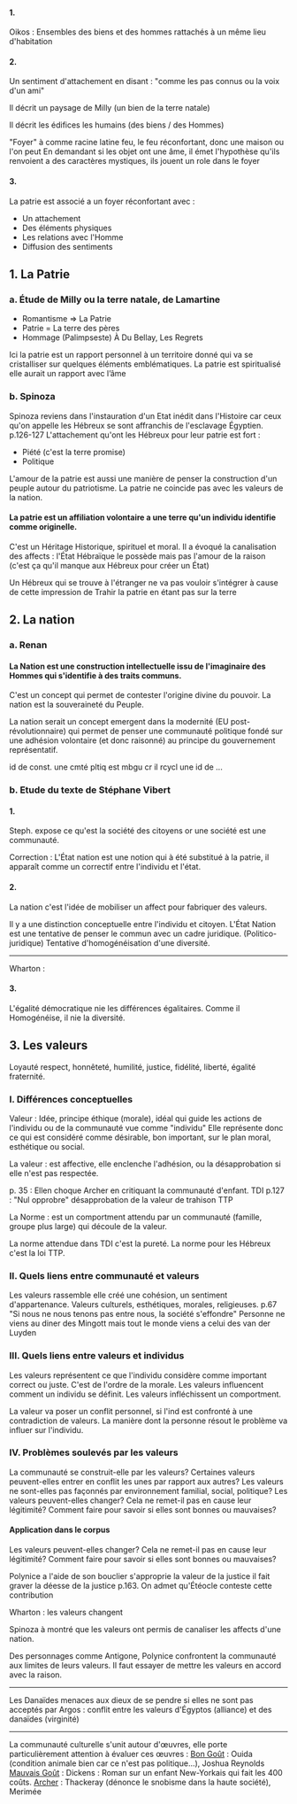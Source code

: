 #### 1.
Oikos : Ensembles des biens et des hommes rattachés à un même lieu d'habitation

#### 2.
Un sentiment d'attachement en disant : "comme les pas connus ou la voix d'un ami"

Il décrit un paysage de Milly (un bien de la terre natale)

Il décrit les édifices les humains (des biens / des Hommes)

"Foyer" à comme racine latine feu, le feu réconfortant, donc une maison ou l'on peut 
En demandant si les objet ont une âme, il émet l'hypothèse qu'ils renvoient a des caractères mystiques, ils jouent un role dans le foyer 


#### 3.
La patrie est associé a un foyer réconfortant avec : 
- Un attachement
- Des éléments physiques
- Les relations avec l'Homme
- Diffusion des sentiments

## 1. La Patrie
### a. Étude de Milly ou la terre natale, de Lamartine
- Romantisme $\Rightarrow$ La Patrie
- Patrie = La terre des pères
- Hommage (Palimpseste) À Du Bellay, Les Regrets

Ici la patrie est un rapport personnel à un territoire donné qui va se cristalliser sur quelques éléments emblématiques. 
La patrie est spiritualisé elle aurait un rapport avec l’âme

### b. Spinoza
Spinoza reviens dans l'instauration d'un Etat inédit dans l'Histoire car ceux qu'on appelle les Hébreux se sont affranchis de l'esclavage Égyptien. 
p.126-127
L'attachement qu'ont les Hébreux pour leur patrie est fort :
- Piété (c'est la terre promise)
- Politique

L'amour de la patrie est aussi une manière de penser la construction d'un peuple autour du patriotisme. 
La patrie ne coincide pas avec les valeurs de la nation. 

#### La patrie est un affiliation volontaire a une terre qu'un individu identifie comme originelle. 
C'est un Héritage Historique, spirituel et moral. 
Il a évoqué la canalisation des affects : l'État Hébraïque le possède mais pas l'amour de la raison (c'est ça qu'il manque aux Hébreux pour créer un État)


Un Hébreux qui se trouve à l'étranger ne va pas vouloir s'intégrer à cause de cette impression de Trahir la patrie en étant pas sur la terre

## 2. La nation
### a. Renan
#### La Nation est une construction intellectuelle issu de l'imaginaire des Hommes qui s'identifie à des traits communs. 
C'est un concept qui permet de contester l'origine divine du pouvoir. 
La nation est la souveraineté du Peuple. 

La nation serait un concept emergent dans la modernité (EU post-révolutionnaire) qui permet de penser une communauté politique fondé sur une adhésion volontaire (et donc raisonné) au principe du gouvernement représentatif. 

id de const. une cmté pltiq est mbgu cr il rcycl une id de ...

### b. Etude du texte de Stéphane Vibert
#### 1.
Steph. expose ce qu'est la société des citoyens or une société est une communauté. 

Correction : 
L'État nation est une notion qui à été substitué à la patrie, il apparaît comme un correctif entre l'individu et l'état. 

#### 2.
La nation c'est l'idée de mobiliser un affect pour fabriquer des valeurs. 


Il y a une distinction conceptuelle entre l'individu et citoyen. 
L'État Nation est une tentative de penser le commun avec un cadre juridique. (Politico-juridique)
Tentative d'homogénéisation d'une diversité. 
___
Wharton : 



#### 3.
L'égalité démocratique nie les différences égalitaires. 
Comme il Homogénéise, il nie la diversité. 

## 3. Les valeurs
Loyauté respect, honnêteté, humilité, justice, fidélité, liberté, égalité fraternité. 

### I. Différences conceptuelles
Valeur : Idée, principe éthique (morale), idéal qui guide les actions de l'individu ou de la communauté vue comme "individu"
Elle représente donc ce qui est considéré comme désirable, bon important, sur le plan moral, esthétique ou social. 

La valeur : est affective, elle enclenche l'adhésion, ou la désapprobation si elle n'est pas respectée.

p. 35 : Ellen choque Archer en critiquant la communauté d'enfant. TDI
p.127 : "Nul opprobre"  désapprobation de la valeur de trahison TTP

La Norme : est un comportment attendu par un communauté (famille, groupe plus large) qui découle de la valeur.

La norme attendue dans TDI c'est la pureté.
La norme pour les Hébreux c'est la loi TTP.

### II. Quels liens entre communauté et valeurs
Les valeurs rassemble elle créé une cohésion, un sentiment d'appartenance. 
Valeurs culturels, esthétiques, morales, religieuses. 
p.67 "Si nous ne nous tenons pas entre nous, la société s'effondre" Personne ne viens au diner des Mingott mais tout le monde viens a celui des van der Luyden

### III. Quels liens entre valeurs et individus
Les valeurs représentent ce que l'individu considère comme important correct ou juste. C'est de l'ordre de la morale. Les valeurs influencent comment un individu se définit. Les valeurs infléchissent un comportment. 

La valeur va poser un conflit personnel, si l'ind est confronté à une contradiction de valeurs. La manière dont la personne résout le problème va influer sur l'individu. 

### IV. Problèmes soulevés par les valeurs
La communauté se construit-elle par les valeurs? 
Certaines valeurs peuvent-elles entrer en conflit les unes par rapport aux autres? 
Les valeurs ne sont-elles pas façonnés par environnement familial, social, politique?
Les valeurs peuvent-elles changer? Cela ne remet-il pas en cause leur légitimité? Comment faire pour savoir si elles sont bonnes ou mauvaises? 

#### Application dans le corpus
Les valeurs peuvent-elles changer? Cela ne remet-il pas en cause leur légitimité? Comment faire pour savoir si elles sont bonnes ou mauvaises? 

Polynice a l'aide de son bouclier s'approprie la valeur de la justice il fait graver la déesse de la justice p.163. 
On admet qu'Étéocle conteste cette contribution

Wharton : les valeurs changent

Spinoza à montré que les valeurs ont permis de canaliser 
les affects d'une nation. 

Des personnages comme Antigone, Polynice confrontent la communauté aux limites de leurs valeurs.
Il faut essayer de mettre les valeurs en accord avec la raison. 

___
Les Danaïdes menaces aux dieux de se pendre si elles ne sont pas acceptés par Argos : conflit entre les valeurs d'Égyptos (alliance) et des danaïdes (virginité)
___
La communauté culturelle s'unit autour d'œuvres, elle porte particulièrement attention à évaluer ces œuvres : 
<u>Bon Goût</u> : Ouida (condition animale bien car ce n'est pas politique...), Joshua Reynolds
<u>Mauvais Goût</u> : Dickens : Roman sur un enfant New-Yorkais qui fait les 400 coûts. 
<u>Archer</u> : Thackeray (dénonce le snobisme dans la haute société), Merimée 